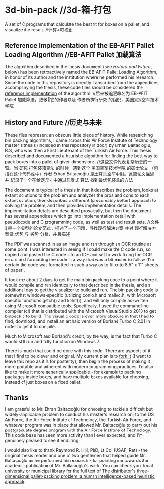 3d-bin-pack //3d-箱-打包
===========

A set of C programs that calculate the best fit for boxes on a pallet, and visualize the result.  //计算+可视化

Reference Implementation of the EB-AFIT Pallet Loading Algorithm  //EB-AFIT Pallet 加载算法
----------------------------------------------------------------

The algorithm described in the thesis document (see *History and Future*, below) has been retroactively named the EB-AFIT Pallet Loading Algorithm, in honor of its author and the institution where he performed his research.  Since the code in this repository is directly transcribed from the appendices accompanying the thesis, these code files should be considered the [reference implementation](https://en.wikipedia.org/wiki/Reference_implementation) of the algorithm.  //后来被追溯命名为 EB-AFIT Pallet 加载算法，致敬🫡它的作者以及 作者所执行研究 的组织，美国🇺🇸空军技术学院 

History and Future  //历史与未来
------------------

These files represent an obscure little piece of history. While researching bin packing algorithms, I came across this Air Force Institute of Technology master's thesis (included in this repository in doc/) by Erhan Baltacıoğlu, B.S, who was then a First Lieutenant of the Turkish Air Force. This thesis described and documented a heuristic algorithm for finding the best way to pack boxes into a pallet of given dimensions.  //这些文件代表复杂历史的一瞥。当 研究 打包装箱算法 的时候，遇到这个 美国空军技术学院 的硕士论文 （包括在这个代码库中）作者 Erhan Baltacıoğlu 是土耳其空军中尉。这篇论文描述 并 记录了一个在给定尺寸中通过启发式 算法 找到最优包装盒的方法

The document is typical of a thesis in that it describes the problem, looks at extant solutions to the problem and analyzes the pros and cons to each extant solution, then describes a different (presumably better) approach to solving the problem, and then provides implementation details.  The implementation details are described prosaically, but then the document has several appendices which go into implementation detail with pseudocode and C programming code, as well as test and result sets. //文件📃是一个典型的论文范式：描述了一个问题，寻找现行解决方案 并对 现行解决方案做 优势 与 劣势 分析，并且描述

The PDF was scanned in as an image and ran through an OCR routine at some point.  I was interested in seeing if I could make the C code run, so copied and pasted the C code into an IDE and set to work fixing the OCR errors and formatting the code in a way that was a bit easier to follow (I'm certain the code was formatted in such a way as to fit onto 8.5" x 11" sheets of paper).

It took me about 2 days to get the main bin packing code to a point where it would compile and run identically to that described in the thesis, and an additional day to get the visualizer to build and run.  The bin packing code is somewhat windows-specific (utilizing conio.h and malloc.h, with Microsoft specific functions getch() and kbhit()), and will only compile as-written using Microsoft compatible tools.  Specifically, I used the command line compiler (cl) that is distributed with the Microsoft Visual Studio 2010 to get binpack.c to build. The visual.c code is even more obscure in that I had to find, download, and install an archaic version of Borland Turbo C 2.01 in order to get it to compile.

Much to Microsoft and Borland's credit, by the way, is the fact that Turbo C would still run and fully function on Windows 7.

There is much that could be done with this code.  There are aspects of it that I find to be clever and original.  My current plan is to [fork it](https://github.com/thebitpusher/boxologic) (I want to leave this repo as it is for posterity), then begin the process of making it more portable and adherent with modern programming practices.  I'd also like to make it more generically applicable - for example to packing packages inside boxes, and have multiple boxes available for choosing, instead of just boxes on a fixed pallet.

Thanks
------

I am grateful to Mr. Ehran Baltacıoğlu for choosing to tackle a difficult but widely-applicable problem to conduct his master's research on; to the US Air Force, the Air Force Intitute of Technology, the Turkish Air Force, and whatever program was in place that allowed Mr. Baltacıoğlu to carry out his postgraduate degree program with the Air Force Institute of Technology.  This code base has seen more activity than I ever expected, and I'm genuinely pleased to see it enduring.

I would also like to thank Raymond R. Hill, PhD, Lt Col (USAF, Ret) - the original thesis reader and one of two gentlemen that helped guide Mr. Baltacıoğlu as he performed his research - for pointing me towards the academic publication of Mr. Baltacıoğlu's work. You can check your local university or municipal library for the full text of [The distributor's three-dimensional pallet-packing problem: a human intelligence-based heuristic approach](http://www.inderscience.com/dev/search/index.php?mainAction=search&action=record&rec_id=9300&prevQuery=&ps=10&m=or).
